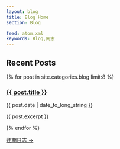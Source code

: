 ```yaml
---
layout: blog
title: Blog Home 
section: Blog

feed: atom.xml
keywords: Blog,网志
---
```


Recent Posts
------------

{% for post in site.categories.blog limit:8 %}
  <div class="post-snippet">
    <div class="post-head">
      <h3><a href="{{ post.url }}">{{ post.title }}</a></h3>
      <p>{{ post.date | date_to_long_string }}</p>
    </div>
    <div class="post-content">
      <p>{{ post.excerpt }}</p>
    </div>
  </div>
{% endfor %}

<p>
<a href="all.html">往期日志 &rarr;</a>
</p>

<!--
<script type="text/javascript">
//<![CDATA[
  function get_disqus_comments() {
    var links = document.getElementsByTagName('a');
    var query = '?';
    for(var i = 0; i < links.length; i++) {
      if(links[i].href.indexOf('#disqus_thread') >= 0) {
        query += 'url' + i + '=' + encodeURIComponent(links[i].href) + '&';
      }
    }
    document.write('<script type="text/javascript" src="http://disqus.com/forums/quliaojie/get_num_replies.js' + query + '"></' + 'script>');
  };
  window.onload = get_disqus_comments();
//]]>
</script>
-->
